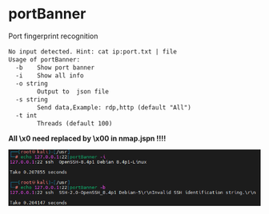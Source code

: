 # portBanner

Port fingerprint recognition

```
No input detected. Hint: cat ip:port.txt | file
Usage of portBanner:
  -b    Show port banner
  -i    Show all info
  -o string
        Output to  json file
  -s string
        Send data,Example: rdp,http (default "All")
  -t int
        Threads (default 100)
```
**All \x0 need replaced by \x00 in nmap.jspn !!!!**


![image](./example.png)
